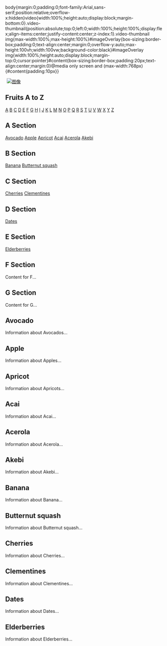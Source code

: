 <!DOCTYPE html>

<html>

body{margin:0;padding:0;font-family:Arial,sans-serif;position:relative;overflow-x:hidden}video{width:100%;height:auto;display:block;margin-bottom:0}.video-thumbnail{position:absolute;top:0;left:0;width:100%;height:100%;display:flex;align-items:center;justify-content:center;z-index:1}.video-thumbnail img{max-width:100%;max-height:100%}#imageOverlay{box-sizing:border-box;padding:0;text-align:center;margin:0;overflow-y:auto;max-height:100vh;width:100vw;background-color:black}#imageOverlay img{width:100%;height:auto;display:block;margin-top:0;cursor:pointer}#content{box-sizing:border-box;padding:20px;text-align:center;margin:0}@media only screen and (max-width:768px){#content{padding:10px}}

<a href="/Moist_Bunny/status/1796812364156932102/photo/3" role="link" class="css-175oi2r r-1pi2tsx r-1ny4l3l r-1loqt21"><div class="css-175oi2r r-1p0dtai r-1d2f490 r-1udh08x r-u8s1d r-zchlnj r-ipm5af"><div aria-label="图像" class="css-175oi2r r-1mlwlqe r-1udh08x r-417010 r-aqfbo4 r-agouwx r-1p0dtai r-1d2f490 r-u8s1d r-zchlnj r-ipm5af" data-testid="tweetPhoto" style="margin: 5px;"><div class="css-175oi2r r-1niwhzg r-vvn4in r-u6sd8q r-1p0dtai r-1pi2tsx r-1d2f490 r-u8s1d r-zchlnj r-ipm5af r-13qz1uu r-1wyyakw r-4gszlv" style="background-image: url(&quot;https://pbs.twimg.com/media/GO-NsjUbsAAxiR0?format=jpg&amp;name=small&quot;);"></div><img alt="图像" draggable="true" src="https://pbs.twimg.com/media/GO-NsjUbsAAxiR0?format=jpg&amp;name=small" class="css-9pa8cd"></div></div></a>


</div>
  <head>
    <title>Fruits</title>
  </head>
  <body>
    <h2>Fruits A to Z</h2>
    <a href="#A">A</a>
    <a href="#B">B</a>
    <a href="#C">C</a>
    <a href="#D">D</a>
    <a href="#E">E</a>
    <a href="#F">F</a>
    <a href="#G">G</a>
    <a href="#H">H</a>
    <a href="#I">I</a>
    <a href="#J">J</a>
    <a href="#K">K</a>
    <a href="#L">L</a>
    <a href="#M">M</a>
    <a href="#N">N</a>
    <a href="#O">O</a>
    <a href="#P">P</a>
    <a href="#Q">Q</a>
    <a href="#R">R</a>
    <a href="#S">S</a>
    <a href="#T">T</a>
    <a href="#U">U</a>
    <a href="#V">V</a>
    <a href="#W">W</a>
    <a href="#X">X</a>
    <a href="#Y">Y</a>
    <a href="#Z">Z</a>

<h2 id="A">A Section</h2>
    <a href="#Avocado">Avocado</a>
    <a href="#Apple">Apple</a>
    <a href="#Apricot">Apricot</a>
    <a href="#Acai">Acai</a>
    <a href="#Acerola">Acerola</a>
    <a href="#Akebi">Akebi</a>

  <h2 id="B">B Section</h2>
    <a href="#Banana">Banana</a>
    <a href="#Butternut squash">Butternut squash</a>

  <h2 id="C">C Section</h2>
    <a href="#Cherries">Cherries</a>
    <a href="#Clementines">Clementines</a>

  <h2 id="D">D Section</h2>
    <a href="#Dates">Dates</a>

  <h2 id="E">E Section</h2>
    <a href="#Elderberries">Elderberries</a>
    
  <h2 id="F">F Section</h2>
    <p>Content for F...</p>
    
  <h2 id="G">G Section</h2>
    <p>Content for G...</p>

  <h2 class="A" id="Avocado">Avocado</h2>
  <p>Information about Avocados...</p>
    
  <h2 class="A" id="Apple">Apple</h2>
  <p>Information about Apples...</p>
  
  <h2 class="A" id="Apricot">Apricot</h2>
  <p>Information about Apricots...</p>
  
  <h2 class="A" id="Acai">Acai</h2>
  <p>Information about Acai...</p>
  
  <h2 class="A" id="Acerola">Acerola</h2>
  <p>Information about Acerola...</p>
  
  <h2 class="A" id="Akebi">Akebi</h2>
  <p>Information about Akebi...</p>

  <h2 class="B" id="Banana">Banana</h2>
  <p>Information about Banana...</p>

  <h2 class="B" id="Butternut squash">Butternut squash</h2>
  <p>Information about Butternut squash...</p>
  
  <h2 class="C" id="Cherries">Cherries</h2>
  <p>Information about Cherries...</p>
  
  <h2 class="C" id="Clementines">Clementines</h2>
  <p>Information about Clementines...</p>
  
  <h2 class="D" id="Dates">Dates</h2>
  <p>Information about Dates...</p>

  <h2 class="E" id="Elderberries">Elderberries</h2>
  <p>Information about Elderberries...</p>
  </body>
</html>
